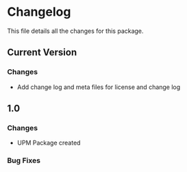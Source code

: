# Changelog

This file details all the changes for this package.

## Current Version

### Changes

- Add change log and meta files for license and change log

## 1.0

### Changes

- UPM Package created

### Bug Fixes